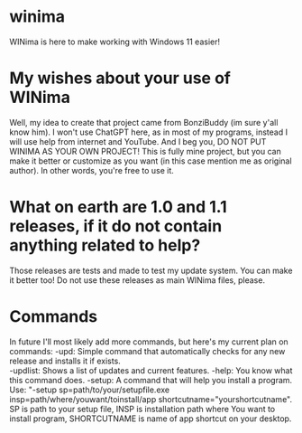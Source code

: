 # winima
WINima is here to make working with Windows 11 easier!

# My wishes about your use of WINima
Well, my idea to create that project came from BonziBuddy (im sure y'all know him). I won't use ChatGPT here, as in most of my programs, instead I will use help from internet and YouTube.
And I beg you, DO NOT PUT WINIMA AS YOUR OWN PROJECT! This is fully mine project, but you can make it better or customize as you want (in this case mention me as original author). In other words, you're free to use it.

# What on earth are 1.0 and 1.1 releases, if it do not contain anything related to help?
Those releases are tests and made to test my update system. You can make it better too!
Do not use these releases as main WINima files, please.

# Commands
In future I'll most likely add more commands, but here's my current plan on commands:
-upd: Simple command that automatically checks for any new release and installs it if exists.\
-updlist: Shows a list of updates and current features.
-help: You know what this command does.
-setup: A command that will help you install a program. Use: "-setup sp=path/to/your/setupfile.exe insp=path/where/youwant/toinstall/app shortcutname="yourshortcutname". SP is path to your setup file, INSP is installation path where You want to install program, SHORTCUTNAME is name of app shortcut on your desktop.
